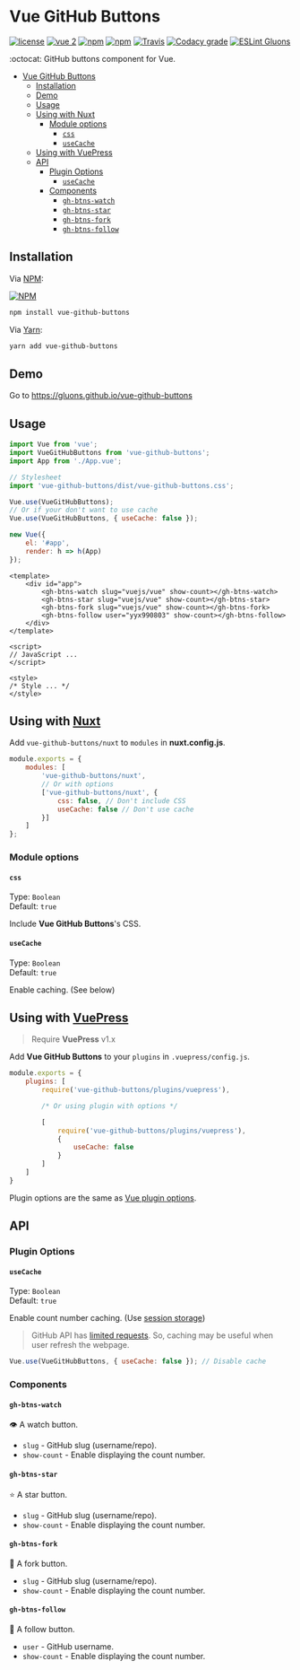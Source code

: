 # Vue GitHub Buttons
[![license](https://img.shields.io/github/license/gluons/vue-github-buttons.svg?style=flat-square)](https://github.com/gluons/vue-github-buttons/blob/master/LICENSE)
[![vue 2](https://img.shields.io/badge/vue-2-42b983.svg?style=flat-square)](https://vuejs.org)
[![npm](https://img.shields.io/npm/v/vue-github-buttons.svg?style=flat-square)](https://www.npmjs.com/package/vue-github-buttons)
[![npm](https://img.shields.io/npm/dt/vue-github-buttons.svg?style=flat-square)](https://www.npmjs.com/package/vue-github-buttons)
[![Travis](https://img.shields.io/travis/gluons/vue-github-buttons.svg?style=flat-square)](https://travis-ci.org/gluons/vue-github-buttons)
[![Codacy grade](https://img.shields.io/codacy/grade/bc0ed4e4a9ef4734ae741d0f8a5d358d.svg?style=flat-square)](https://www.codacy.com/app/gluons/vue-github-buttons)
[![ESLint Gluons](https://img.shields.io/badge/code%20style-gluons-9C27B0.svg?style=flat-square)](https://github.com/gluons/eslint-config-gluons)

:octocat: GitHub buttons component for Vue.

- [Vue GitHub Buttons](#vue-github-buttons)
	- [Installation](#installation)
	- [Demo](#demo)
	- [Usage](#usage)
	- [Using with Nuxt](#using-with-nuxt)
		- [Module options](#module-options)
			- [`css`](#css)
			- [`useCache`](#usecache)
	- [Using with VuePress](#using-with-vuepress)
	- [API](#api)
		- [Plugin Options](#plugin-options)
			- [`useCache`](#usecache-1)
		- [Components](#components)
			- [`gh-btns-watch`](#gh-btns-watch)
			- [`gh-btns-star`](#gh-btns-star)
			- [`gh-btns-fork`](#gh-btns-fork)
			- [`gh-btns-follow`](#gh-btns-follow)

## Installation

Via [NPM](https://www.npmjs.com):

[![NPM](https://nodei.co/npm/vue-github-buttons.png?downloads=true&downloadRank=true&stars=true)](https://www.npmjs.com/package/vue-github-buttons)

```bash
npm install vue-github-buttons
```

Via [Yarn](https://yarnpkg.com):

```bash
yarn add vue-github-buttons
```

## Demo
Go to https://gluons.github.io/vue-github-buttons

## Usage

```javascript
import Vue from 'vue';
import VueGitHubButtons from 'vue-github-buttons';
import App from './App.vue';

// Stylesheet
import 'vue-github-buttons/dist/vue-github-buttons.css';

Vue.use(VueGitHubButtons);
// Or if your don't want to use cache
Vue.use(VueGitHubButtons, { useCache: false });

new Vue({
	el: '#app',
	render: h => h(App)
});
```

```vue
<template>
	<div id="app">
		<gh-btns-watch slug="vuejs/vue" show-count></gh-btns-watch>
		<gh-btns-star slug="vuejs/vue" show-count></gh-btns-star>
		<gh-btns-fork slug="vuejs/vue" show-count></gh-btns-fork>
		<gh-btns-follow user="yyx990803" show-count></gh-btns-follow>
	</div>
</template>

<script>
// JavaScript ...
</script>

<style>
/* Style ... */
</style>
```

## Using with [Nuxt](https://nuxtjs.org/)

Add `vue-github-buttons/nuxt` to `modules` in **nuxt.config.js**.

```javascript
module.exports = {
	modules: [
		'vue-github-buttons/nuxt',
		// Or with options
		['vue-github-buttons/nuxt', {
			css: false, // Don't include CSS
			useCache: false // Don't use cache
		}]
	]
};
```

### Module options

#### `css`
Type: `Boolean`  
Default: `true`

Include **Vue GitHub Buttons**'s CSS.

#### `useCache`
Type: `Boolean`  
Default: `true`

Enable caching. (See below)

## Using with [VuePress](https://vuepress.vuejs.org/)

> Require **VuePress** v1.x

Add **Vue GitHub Buttons** to your `plugins` in `.vuepress/config.js`.

```javascript
module.exports = {
	plugins: [
		require('vue-github-buttons/plugins/vuepress'),

		/* Or using plugin with options */

		[
			require('vue-github-buttons/plugins/vuepress'),
			{
				useCache: false
			}
		]
	]
}
```

Plugin options are the same as [Vue plugin options](#plugin-options).

## API

### Plugin Options

#### `useCache`
Type: `Boolean`  
Default: `true`

Enable count number caching. (Use [session storage](https://developer.mozilla.org/en-US/docs/Web/API/Window/sessionStorage))
> GitHub API has [limited requests](https://developer.github.com/v3/#rate-limiting). So, caching may be useful when user refresh the webpage.

```javascript
Vue.use(VueGitHubButtons, { useCache: false }); // Disable cache
```

### Components

#### `gh-btns-watch`
👁️ A watch button.
- `slug` - GitHub slug (username/repo).
- `show-count` - Enable displaying the count number.

#### `gh-btns-star`
⭐ A star button.
- `slug` - GitHub slug (username/repo).
- `show-count` - Enable displaying the count number.

#### `gh-btns-fork`
🍴 A fork button.
- `slug` - GitHub slug (username/repo).
- `show-count` - Enable displaying the count number.

#### `gh-btns-follow`
👤 A follow button.
- `user` - GitHub username.
- `show-count` - Enable displaying the count number.
